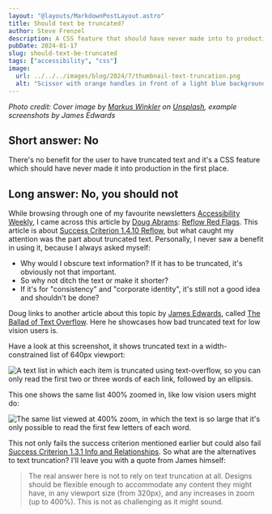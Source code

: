 ```yaml
---
layout: "@layouts/MarkdownPostLayout.astro"
title: Should text be truncated?
author: Steve Frenzel
description: A CSS feature that should have never made into to production, and why you sh...
pubDate: 2024-01-17
slug: should-text-be-truncated
tags: ["accessibility", "css"]
image:
  url: ../../../images/blog/2024/7/thumbnail-text-truncation.png
  alt: "Scissor with orange handles in front of a light blue background. The words 'Success Criterion 1.4.10 Reflow' are fragmented and seem to be cut off. Also the word 'Reflow' has been truncated."
---
```


_Photo credit: Cover image by [Markus Winkler](https://unsplash.com/@markuswinkler?utm_content=creditCopyText&utm_medium=referral&utm_source=unsplash) on [Unsplash](https://unsplash.com/photos/silver-scissors-on-blue-surface-bNhCzmKZ_dI?utm_content=creditCopyText&utm_medium=referral&utm_source=unsplash), example screenshots by James Edwards_

## Short answer: No

There's no benefit for the user to have truncated text and it's a CSS feature which should have never made it into production in the first place.

## Long answer: No, you should not

While browsing through one of my favourite newsletters [Accessibility Weekly](https://a11yweekly.com/), I came across this article by [Doug Abrams](https://www.tpgi.com/author/doug/): [Reflow Red Flags](https://www.tpgi.com/reflow-red-flags/). This article is about [Success Criterion 1.4.10 Reflow](https://www.w3.org/TR/WCAG21/#reflow), but what caught my attention was the part about truncated text. Personally, I never saw a benefit in using it, because I always asked myself:

- Why would I obscure text information? If it has to be truncated, it's obviously not that important.
- So why not ditch the text or make it shorter?
- If it's for "consistency" and "corporate identity", it's still not a good idea and shouldn't be done?

Doug links to another article about this topic by [James Edwards](https://www.tpgi.com/author/brothercake/), called [The Ballad of Text Overflow](https://www.tpgi.com/the-ballad-of-text-overflow/). Here he showcases how bad truncated text for low vision users is.

Have a look at this screenshot, it shows truncated text in a width-constrained list of 640px viewport:

![A text list in which each item is truncated using text-overflow, so you can only read the first two or three words of each link, followed by an ellipsis.](@images/blog/2024/7/truncated-list.png)

This one shows the same list 400% zoomed in, like low vision users might do:

![The same list viewed at 400% zoom, in which the text is so large that it's only possible to read the first few letters of each word.](@images/blog/2024/7/truncated.png)

This not only fails the success criterion mentioned earlier but could also fail [Success Criterion 1.3.1 Info and Relationships](https://www.w3.org/TR/WCAG/#info-and-relationships). So what are the alternatives to text truncation? I'll leave you with a quote from James himself:

> The real answer here is not to rely on text truncation at all.
> Designs should be flexible enough to accommodate any content they might have, in any viewport size (from 320px), and any increases in zoom (up to 400%).
> This is not as challenging as it might sound.
